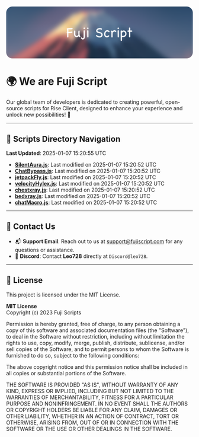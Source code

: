 ![Banner](.github/b.webp)

# 🌍 **We are Fuji Script**

Our global team of developers is dedicated to creating powerful, open-source scripts for Rise Client, designed to enhance your experience and unlock new possibilities! 🌟

---
<!-- SCRIPTS_NAVIGATION_START -->
## 📂 **Scripts Directory Navigation**

**Last Updated**: 2025-01-07 15:20:55 UTC

- **[SilentAura.js](scripts/SilentAura.js)**: Last modified on 2025-01-07 15:20:52 UTC
- **[ChatBypass.js](scripts/ChatBypass.js)**: Last modified on 2025-01-07 15:20:52 UTC
- **[jetpackFly.js](scripts/jetpackFly.js)**: Last modified on 2025-01-07 15:20:52 UTC
- **[velocityHylex.js](scripts/velocityHylex.js)**: Last modified on 2025-01-07 15:20:52 UTC
- **[chestxray.js](scripts/chestxray.js)**: Last modified on 2025-01-07 15:20:52 UTC
- **[bedxray.js](scripts/bedxray.js)**: Last modified on 2025-01-07 15:20:52 UTC
- **[chatMacro.js](scripts/chatMacro.js)**: Last modified on 2025-01-07 15:20:52 UTC

<!-- SCRIPTS_NAVIGATION_END -->

---

## 💬 **Contact Us**  
- 📬 **Support Email**: Reach out to us at [support@fujiscript.com](mailto:support@fujiscript.com) for any questions or assistance.  
- 💬 **Discord**: Contact **Leo728** directly at `Discord@leo728`.

---

## 📜 **License**

This project is licensed under the MIT License.  

**MIT License**  
Copyright (c) 2023 Fuji Scripts  

Permission is hereby granted, free of charge, to any person obtaining a copy of this software and associated documentation files (the "Software"), to deal in the Software without restriction, including without limitation the rights to use, copy, modify, merge, publish, distribute, sublicense, and/or sell copies of the Software, and to permit persons to whom the Software is furnished to do so, subject to the following conditions:  

The above copyright notice and this permission notice shall be included in all copies or substantial portions of the Software.  

THE SOFTWARE IS PROVIDED "AS IS", WITHOUT WARRANTY OF ANY KIND, EXPRESS OR IMPLIED, INCLUDING BUT NOT LIMITED TO THE WARRANTIES OF MERCHANTABILITY, FITNESS FOR A PARTICULAR PURPOSE AND NONINFRINGEMENT. IN NO EVENT SHALL THE AUTHORS OR COPYRIGHT HOLDERS BE LIABLE FOR ANY CLAIM, DAMAGES OR OTHER LIABILITY, WHETHER IN AN ACTION OF CONTRACT, TORT OR OTHERWISE, ARISING FROM, OUT OF OR IN CONNECTION WITH THE SOFTWARE OR THE USE OR OTHER DEALINGS IN THE SOFTWARE.  
